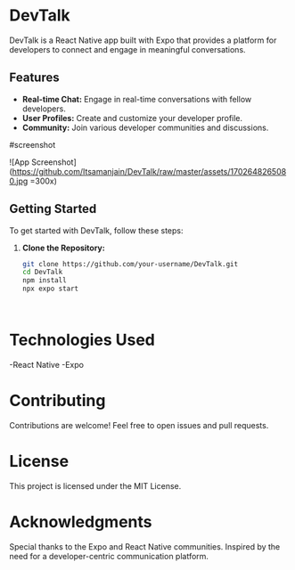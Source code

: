 # DevTalk

DevTalk is a React Native app built with Expo that provides a platform for developers to connect and engage in meaningful conversations.

## Features

- **Real-time Chat:** Engage in real-time conversations with fellow developers.
- **User Profiles:** Create and customize your developer profile.
- **Community:** Join various developer communities and discussions.

 #screenshot

 ![App Screenshot](https://github.com/Itsamanjain/DevTalk/raw/master/assets/1702648265080.jpg =300x)


## Getting Started

To get started with DevTalk, follow these steps:

1. **Clone the Repository:**
   ```bash
   git clone https://github.com/your-username/DevTalk.git
   cd DevTalk
   npm install
   npx expo start




# Technologies Used
-React Native
-Expo

# Contributing

Contributions are welcome! Feel free to open issues and pull requests.

# License

This project is licensed under the MIT License.


# Acknowledgments

Special thanks to the Expo and React Native communities.
Inspired by the need for a developer-centric communication platform.
